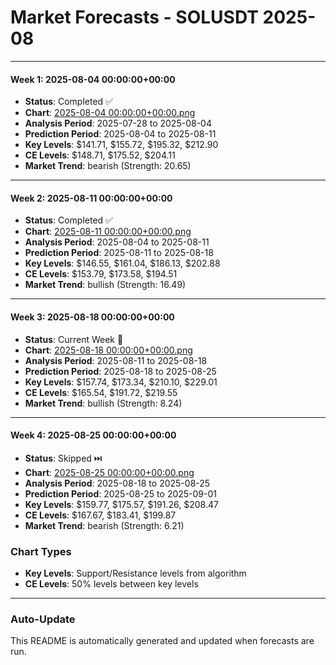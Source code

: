 # Market Forecasts - SOLUSDT 2025-08

---

#### Week 1: 2025-08-04 00:00:00+00:00
- **Status**: Completed ✅
- **Chart**: <a href="./2025-08-04 00:00:00+00:00.png">2025-08-04 00:00:00+00:00.png</a>
- **Analysis Period**: 2025-07-28 to 2025-08-04
- **Prediction Period**: 2025-08-04 to 2025-08-11
- **Key Levels**: $141.71, $155.72, $195.32, $212.90
- **CE Levels**: $148.71, $175.52, $204.11
- **Market Trend**: bearish (Strength: 20.65)

---

#### Week 2: 2025-08-11 00:00:00+00:00
- **Status**: Completed ✅
- **Chart**: <a href="./2025-08-11 00:00:00+00:00.png">2025-08-11 00:00:00+00:00.png</a>
- **Analysis Period**: 2025-08-04 to 2025-08-11
- **Prediction Period**: 2025-08-11 to 2025-08-18
- **Key Levels**: $146.55, $161.04, $186.13, $202.88
- **CE Levels**: $153.79, $173.58, $194.51
- **Market Trend**: bullish (Strength: 16.49)

---

#### Week 3: 2025-08-18 00:00:00+00:00
- **Status**: Current Week 🔄
- **Chart**: <a href="./2025-08-18 00:00:00+00:00.png">2025-08-18 00:00:00+00:00.png</a>
- **Analysis Period**: 2025-08-11 to 2025-08-18
- **Prediction Period**: 2025-08-18 to 2025-08-25
- **Key Levels**: $157.74, $173.34, $210.10, $229.01
- **CE Levels**: $165.54, $191.72, $219.55
- **Market Trend**: bullish (Strength: 8.24)

---

#### Week 4: 2025-08-25 00:00:00+00:00
- **Status**: Skipped ⏭️
- **Chart**: <a href="./2025-08-25 00:00:00+00:00.png">2025-08-25 00:00:00+00:00.png</a>
- **Analysis Period**: 2025-08-18 to 2025-08-25
- **Prediction Period**: 2025-08-25 to 2025-09-01
- **Key Levels**: $159.77, $175.57, $191.26, $208.47
- **CE Levels**: $167.67, $183.41, $199.87
- **Market Trend**: bearish (Strength: 6.21)

### Chart Types

- **Key Levels**: Support/Resistance levels from algorithm
- **CE Levels**: 50% levels between key levels

---

### Auto-Update

This README is automatically generated and updated when forecasts are run.
